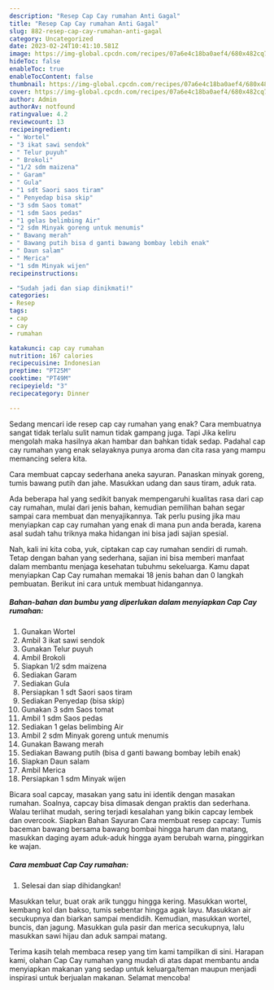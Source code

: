 ```yaml
---
description: "Resep Cap Cay rumahan Anti Gagal"
title: "Resep Cap Cay rumahan Anti Gagal"
slug: 882-resep-cap-cay-rumahan-anti-gagal
category: Uncategorized
date: 2023-02-24T10:41:10.581Z
image: https://img-global.cpcdn.com/recipes/07a6e4c18ba0aef4/680x482cq70/cap-cay-rumahan-foto-resep-utama.jpg
hideToc: false
enableToc: true
enableTocContent: false
thumbnail: https://img-global.cpcdn.com/recipes/07a6e4c18ba0aef4/680x482cq70/cap-cay-rumahan-foto-resep-utama.jpg
cover: https://img-global.cpcdn.com/recipes/07a6e4c18ba0aef4/680x482cq70/cap-cay-rumahan-foto-resep-utama.jpg
author: Admin
authorAv: notfound
ratingvalue: 4.2
reviewcount: 13
recipeingredient:
- " Wortel"
- "3 ikat sawi sendok"
- " Telur puyuh"
- " Brokoli"
- "1/2 sdm maizena"
- " Garam"
- " Gula"
- "1 sdt Saori saos tiram"
- " Penyedap bisa skip"
- "3 sdm Saos tomat"
- "1 sdm Saos pedas"
- "1 gelas belimbing Air"
- "2 sdm Minyak goreng untuk menumis"
- " Bawang merah"
- " Bawang putih bisa d ganti bawang bombay lebih enak"
- " Daun salam"
- " Merica"
- "1 sdm Minyak wijen"
recipeinstructions:

- "Sudah jadi dan siap dinikmati!"
categories:
- Resep
tags:
- cap
- cay
- rumahan

katakunci: cap cay rumahan 
nutrition: 167 calories
recipecuisine: Indonesian
preptime: "PT25M"
cooktime: "PT49M"
recipeyield: "3"
recipecategory: Dinner

---
```



Sedang mencari ide resep cap cay rumahan yang enak? Cara membuatnya sangat tidak terlalu sulit namun tidak gampang juga. Tapi Jika keliru mengolah maka hasilnya akan hambar dan bahkan tidak sedap. Padahal cap cay rumahan yang enak selayaknya punya aroma dan cita rasa yang mampu memancing selera kita.


Cara membuat capcay sederhana aneka sayuran. Panaskan minyak goreng, tumis bawang putih dan jahe. Masukkan udang dan saus tiram, aduk rata.

Ada beberapa hal yang sedikit banyak mempengaruhi kualitas rasa dari cap cay rumahan, mulai dari jenis bahan, kemudian pemilihan bahan segar sampai cara membuat dan menyajikannya. Tak perlu pusing jika mau menyiapkan cap cay rumahan yang enak di mana pun anda berada, karena asal sudah tahu triknya maka hidangan ini bisa jadi sajian spesial.


Nah, kali ini kita coba, yuk, ciptakan cap cay rumahan sendiri di rumah. Tetap dengan bahan yang sederhana, sajian ini bisa memberi manfaat dalam membantu menjaga kesehatan tubuhmu sekeluarga. Kamu dapat menyiapkan Cap Cay rumahan memakai 18 jenis bahan dan 0 langkah pembuatan. Berikut ini cara untuk membuat hidangannya.

<!--inarticleads1-->

##### Bahan-bahan dan bumbu yang diperlukan dalam menyiapkan Cap Cay rumahan:

1. Gunakan  Wortel
1. Ambil 3 ikat sawi sendok
1. Gunakan  Telur puyuh
1. Ambil  Brokoli
1. Siapkan 1/2 sdm maizena
1. Sediakan  Garam
1. Sediakan  Gula
1. Persiapkan 1 sdt Saori saos tiram
1. Sediakan  Penyedap (bisa skip)
1. Gunakan 3 sdm Saos tomat
1. Ambil 1 sdm Saos pedas
1. Sediakan 1 gelas belimbing Air
1. Ambil 2 sdm Minyak goreng untuk menumis
1. Gunakan  Bawang merah
1. Sediakan  Bawang putih (bisa d ganti bawang bombay lebih enak)
1. Siapkan  Daun salam
1. Ambil  Merica
1. Persiapkan 1 sdm Minyak wijen


Bicara soal capcay, masakan yang satu ini identik dengan masakan rumahan. Soalnya, capcay bisa dimasak dengan praktis dan sederhana. Walau terlihat mudah, sering terjadi kesalahan yang bikin capcay lembek dan overcook. Siapkan Bahan Sayuran Cara membuat resep capcay: Tumis baceman bawang bersama bawang bombai hingga harum dan matang, masukkan daging ayam aduk-aduk hingga ayam berubah warna, pinggirkan ke wajan. 

<!--inarticleads2-->

##### Cara membuat Cap Cay rumahan:


1. Selesai dan siap dihidangkan!

Masukkan telur, buat orak arik tunggu hingga kering. Masukkan wortel, kembang kol dan bakso, tumis sebentar hingga agak layu. Masukkan air secukupnya dan biarkan sampai mendidih. Kemudian, masukkan wortel, buncis, dan jagung. Masukkan gula pasir dan merica secukupnya, lalu masukkan sawi hijau dan aduk sampai matang. 

Terima kasih telah membaca resep yang tim kami tampilkan di sini. Harapan kami, olahan Cap Cay rumahan yang mudah di atas dapat membantu anda menyiapkan makanan yang sedap untuk keluarga/teman maupun menjadi inspirasi untuk berjualan makanan. Selamat mencoba!
